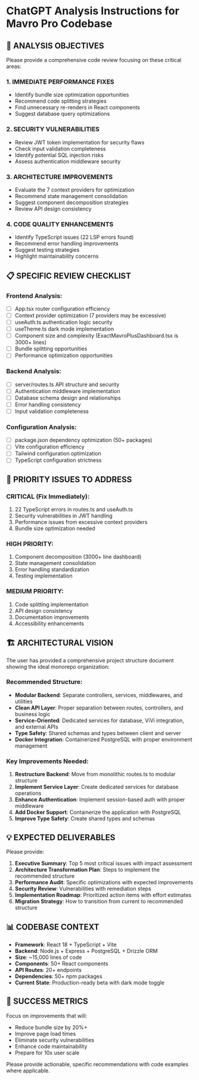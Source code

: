 # ChatGPT Analysis Instructions for Mavro Pro Codebase

## 🎯 ANALYSIS OBJECTIVES

Please provide a comprehensive code review focusing on these critical areas:

### 1. IMMEDIATE PERFORMANCE FIXES
- Identify bundle size optimization opportunities
- Recommend code splitting strategies  
- Find unnecessary re-renders in React components
- Suggest database query optimizations

### 2. SECURITY VULNERABILITIES
- Review JWT token implementation for security flaws
- Check input validation completeness
- Identify potential SQL injection risks
- Assess authentication middleware security

### 3. ARCHITECTURE IMPROVEMENTS
- Evaluate the 7 context providers for optimization
- Recommend state management consolidation
- Suggest component decomposition strategies
- Review API design consistency

### 4. CODE QUALITY ENHANCEMENTS
- Identify TypeScript issues (22 LSP errors found)
- Recommend error handling improvements
- Suggest testing strategies
- Highlight maintainability concerns

## 📋 SPECIFIC REVIEW CHECKLIST

### Frontend Analysis:
- [ ] App.tsx router configuration efficiency
- [ ] Context provider optimization (7 providers may be excessive)
- [ ] useAuth.ts authentication logic security
- [ ] useTheme.ts dark mode implementation
- [ ] Component size and complexity (ExactMavroPlusDashboard.tsx is 3000+ lines)
- [ ] Bundle splitting opportunities
- [ ] Performance optimization opportunities

### Backend Analysis:
- [ ] server/routes.ts API structure and security
- [ ] Authentication middleware implementation
- [ ] Database schema design and relationships
- [ ] Error handling consistency
- [ ] Input validation completeness

### Configuration Analysis:
- [ ] package.json dependency optimization (50+ packages)
- [ ] Vite configuration efficiency
- [ ] Tailwind configuration optimization
- [ ] TypeScript configuration strictness

## 🚨 PRIORITY ISSUES TO ADDRESS

### CRITICAL (Fix Immediately):
1. 22 TypeScript errors in routes.ts and useAuth.ts
2. Security vulnerabilities in JWT handling
3. Performance issues from excessive context providers
4. Bundle size optimization needed

### HIGH PRIORITY:
1. Component decomposition (3000+ line dashboard)
2. State management consolidation
3. Error handling standardization
4. Testing implementation

### MEDIUM PRIORITY:
1. Code splitting implementation
2. API design consistency
3. Documentation improvements
4. Accessibility enhancements

## 🏗️ ARCHITECTURAL VISION

The user has provided a comprehensive project structure document showing the ideal monorepo organization:

### Recommended Structure:
- **Modular Backend**: Separate controllers, services, middlewares, and utilities
- **Clean API Layer**: Proper separation between routes, controllers, and business logic
- **Service-Oriented**: Dedicated services for database, ViVi integration, and external APIs
- **Type Safety**: Shared schemas and types between client and server
- **Docker Integration**: Containerized PostgreSQL with proper environment management

### Key Improvements Needed:
1. **Restructure Backend**: Move from monolithic routes.ts to modular structure
2. **Implement Service Layer**: Create dedicated services for database operations
3. **Enhance Authentication**: Implement session-based auth with proper middleware
4. **Add Docker Support**: Containerize the application with PostgreSQL
5. **Improve Type Safety**: Create shared types and schemas

## 💡 EXPECTED DELIVERABLES

Please provide:

1. **Executive Summary**: Top 5 most critical issues with impact assessment
2. **Architecture Transformation Plan**: Steps to implement the recommended structure
3. **Performance Audit**: Specific optimizations with expected improvements
4. **Security Review**: Vulnerabilities with remediation steps
5. **Implementation Roadmap**: Prioritized action items with effort estimates
6. **Migration Strategy**: How to transition from current to recommended structure

## 📊 CODEBASE CONTEXT

- **Framework**: React 18 + TypeScript + Vite
- **Backend**: Node.js + Express + PostgreSQL + Drizzle ORM
- **Size**: ~15,000 lines of code
- **Components**: 50+ React components
- **API Routes**: 20+ endpoints
- **Dependencies**: 50+ npm packages
- **Current State**: Production-ready beta with dark mode toggle

## 🎯 SUCCESS METRICS

Focus on improvements that will:
- Reduce bundle size by 20%+
- Improve page load times
- Eliminate security vulnerabilities
- Enhance code maintainability
- Prepare for 10x user scale

Please provide actionable, specific recommendations with code examples where applicable.